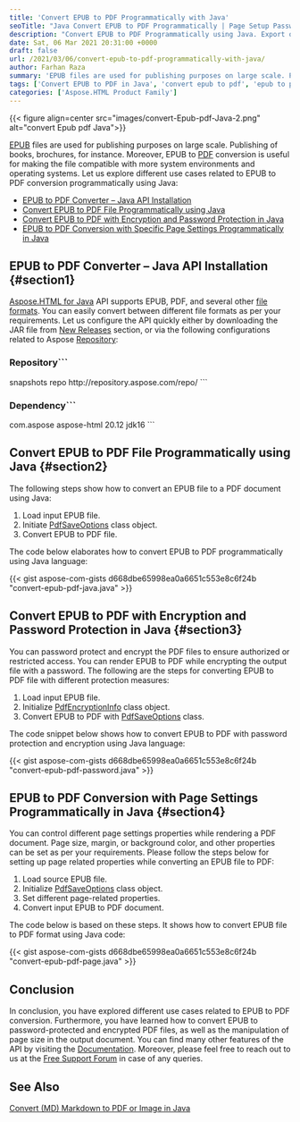 ```yaml
---
title: 'Convert EPUB to PDF Programmatically with Java'
seoTitle: "Java Convert EPUB to PDF Programmatically | Page Setup Password PDF"
description: "Convert EPUB to PDF Programmatically using Java. Export or change EPUB file to an encrypted, password protected PDF file with page settings."
date: Sat, 06 Mar 2021 20:31:00 +0000
draft: false
url: /2021/03/06/convert-epub-to-pdf-programmatically-with-java/
author: Farhan Raza
summary: 'EPUB files are used for publishing purposes on large scale. Publishing of books, brochures, for instance. Moreover, EPUB to PDF conversion is useful for making the file compatible with more system environments and operating systems. Let us explore different use cases related to EPUB to PDF conversion programmatically using Java.'
tags: ['Convert EPUB to PDF in Java', 'convert epub to pdf', 'epub to pdf', 'epub to pdf programmatically', 'export epub to pdf', 'from epub to pdf']
categories: ['Aspose.HTML Product Family']
---
```




{{< figure align=center src="images/convert-Epub-pdf-Java-2.png" alt="convert Epub pdf Java">}}


[EPUB][1] files are used for publishing purposes on large scale. Publishing of books, brochures, for instance. Moreover, EPUB to [PDF][2] conversion is useful for making the file compatible with more system environments and operating systems. Let us explore different use cases related to EPUB to PDF conversion programmatically using Java:

*   [EPUB to PDF Converter – Java API Installation][3]
*   [Convert EPUB to PDF File Programmatically using Java][4]
*   [Convert EPUB to PDF with Encryption and Password Protection in Java][5]
*   [EPUB to PDF Conversion with Specific Page Settings Programmatically in Java][6]

## EPUB to PDF Converter – Java API Installation {#section1}

[Aspose.HTML for Java][7] API supports EPUB, PDF, and several other [file formats][8]. You can easily convert between different file formats as per your requirements. Let us configure the API quickly either by downloading the JAR file from [New Releases][9] section, or via the following configurations related to Aspose [Repository][10]:

### Repository```
 <repositories>
     <repository>
         <id>snapshots</id>
         <name>repo</name>
         <url>http://repository.aspose.com/repo/</url>
     </repository>
</repositories>
```

### Dependency```
 <dependencies>
    <dependency>
        <groupId>com.aspose</groupId>
        <artifactId>aspose-html</artifactId>
        <version>20.12</version>
        <classifier>jdk16</classifier>
    </dependency>
</dependencies>
```

## Convert EPUB to PDF File Programmatically using Java {#section2}

The following steps show how to convert an EPUB file to a PDF document using Java:

1.  Load input EPUB file.
2.  Initiate [PdfSaveOptions][11] class object.
3.  Convert EPUB to PDF file.

The code below elaborates how to convert EPUB to PDF programmatically using Java language:

{{< gist aspose-com-gists d668dbe65998ea0a6651c553e8c6f24b "convert-epub-pdf-java.java" >}}

## Convert EPUB to PDF with Encryption and Password Protection in Java {#section3}

You can password protect and encrypt the PDF files to ensure authorized or restricted access. You can render EPUB to PDF while encrypting the output file with a password. The following are the steps for converting EPUB to PDF file with different protection measures:

1.  Load input EPUB file.
2.  Initialize [PdfEncryptionInfo][12] class object.
3.  Convert EPUB to PDF with [PdfSaveOptions][13] class.

The code snippet below shows how to convert EPUB to PDF with password protection and encryption using Java language:

{{< gist aspose-com-gists d668dbe65998ea0a6651c553e8c6f24b "convert-epub-pdf-password.java" >}}

## EPUB to PDF Conversion with Page Settings Programmatically in Java {#section4}

You can control different page settings properties while rendering a PDF document. Page size, margin, or background color, and other properties can be set as per your requirements. Please follow the steps below for setting up page related properties while converting an EPUB file to PDF:

1.  Load source EPUB file.
2.  Initialize [PdfSaveOptions][14] class object.
3.  Set different page-related properties.
4.  Convert input EPUB to PDF document.

The code below is based on these steps. It shows how to convert EPUB file to PDF format using Java code:

{{< gist aspose-com-gists d668dbe65998ea0a6651c553e8c6f24b "convert-epub-pdf-page.java" >}}

## Conclusion

In conclusion, you have explored different use cases related to EPUB to PDF conversion. Furthermore, you have learned how to convert EPUB to password-protected and encrypted PDF files, as well as the manipulation of page size in the output document. You can find many other features of the API by visiting the [Documentation][15]. Moreover, please feel free to reach out to us at the [Free Support Forum][16] in case of any queries.

## See Also

[Convert (MD) Markdown to PDF or Image in Java][17]




[1]: https://wiki.fileformat.com/ebook/epub/
[2]: https://wiki.fileformat.com/view/pdf/
[3]: #section1
[4]: #section2
[5]: #section3
[6]: #section4
[7]: https://products.aspose.com/html/java
[8]: https://docs.aspose.com/html/java/supported-file-formats/
[9]: https://downloads.aspose.com/html/java
[10]: https://repository.aspose.com/webapp/#/artifacts/browse/tree/General/repo/com/aspose/aspose-html
[11]: https://apireference.aspose.com/html/java/com.aspose.html.saving/PdfSaveOptions
[12]: https://apireference.aspose.com/html/java/com.aspose.html.rendering.pdf.encryption/pdfencryptioninfo
[13]: https://apireference.aspose.com/html/java/com.aspose.html.saving/PdfSaveOptions
[14]: https://apireference.aspose.com/html/java/com.aspose.html.saving/PdfSaveOptions
[15]: https://docs.aspose.com/html/java/
[16]: https://forum.aspose.com/c/html
[17]: https://blog.aspose.com/2021/01/23/convert-md-to-pdf-image-java/





